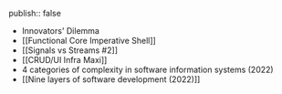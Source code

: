 publish:: false

- Innovators' Dilemma
- [[Functional Core Imperative Shell]]
- [[Signals vs Streams #2]]
- [[CRUD/UI Infra Maxi]]
- 4 categories of complexity in software information systems (2022)
- [[Nine layers of software development (2022)]]